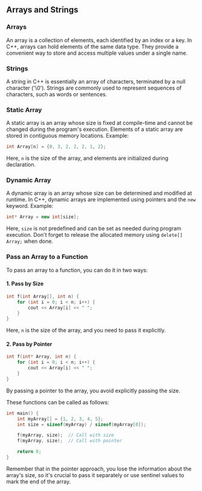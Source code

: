 
## Arrays and Strings

### Arrays
An array is a collection of elements, each identified by an index or a key. In C++, arrays can hold elements of the same data type. They provide a convenient way to store and access multiple values under a single name.

### Strings
A string in C++ is essentially an array of characters, terminated by a null character ('\0'). Strings are commonly used to represent sequences of characters, such as words or sentences.

### Static Array
A static array is an array whose size is fixed at compile-time and cannot be changed during the program's execution. Elements of a static array are stored in contiguous memory locations. Example:

```cpp
int Array[n] = {0, 3, 2, 2, 2, 1, 2};
```

Here, `n` is the size of the array, and elements are initialized during declaration.

### Dynamic Array
A dynamic array is an array whose size can be determined and modified at runtime. In C++, dynamic arrays are implemented using pointers and the `new` keyword. Example:

```cpp
int* Array = new int[size];
```

Here, `size` is not predefined and can be set as needed during program execution. Don't forget to release the allocated memory using `delete[] Array;` when done.

### Pass an Array to a Function
To pass an array to a function, you can do it in two ways:

#### 1. Pass by Size
```cpp
int f(int Array[], int n) {
    for (int i = 0; i < n; i++) {
        cout << Array[i] << " ";
    }
}
```

Here, `n` is the size of the array, and you need to pass it explicitly.

#### 2. Pass by Pointer
```cpp
int f(int* Array, int n) {
    for (int i = 0; i < n; i++) {
        cout << Array[i] << " ";
    }
}
```

By passing a pointer to the array, you avoid explicitly passing the size.

These functions can be called as follows:
```cpp
int main() {
    int myArray[] = {1, 2, 3, 4, 5};
    int size = sizeof(myArray) / sizeof(myArray[0]);

    f(myArray, size);  // Call with size
    f(myArray, size);  // Call with pointer

    return 0;
}
```

Remember that in the pointer approach, you lose the information about the array's size, so it's crucial to pass it separately or use sentinel values to mark the end of the array.
